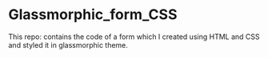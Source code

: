 # Glassmorphic_form_CSS
This repo: contains the code of a form which I created using HTML and CSS and styled it in glassmorphic theme.
